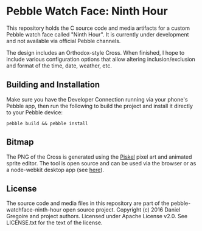# Pebble Watch Face: Ninth Hour

This repository holds the C source code and media artifacts for a custom Pebble watch face called "Ninth Hour". It is currently under development and not available via official Pebble channels.

The design includes an Orthodox-style Cross. When finished, I hope to include various configuration options that allow altering inclusion/exclusion and format of the time, date, weather, etc.

## Building and Installation

Make sure you have the Developer Connection running via your phone's Pebble app, then run the following to build the project and install it directly to your Pebble device:

```
pebble build && pebble install
```

## Bitmap

The PNG of the Cross is generated using the [Piskel](http://www.piskelapp.com/) pixel art and animated sprite editor. The tool is open source and can be used via the browser or as a node-webkit desktop app (see [here](https://github.com/juliandescottes/piskel/wiki/Desktop-applications)).

## License

The source code and media files in this repository are part of the pebble-watchface-ninth-hour open source project. Copyright (c) 2016 Daniel Gregoire and project authors. Licensed under Apache License v2.0. See LICENSE.txt for the text of the license.
